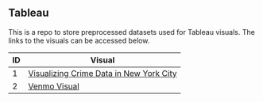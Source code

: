 ## Tableau

This is a repo to store preprocessed datasets used for Tableau visuals. The links to the visuals can be accessed below.

ID | Visual
-- | ----
1 | [Visualizing Crime Data in New York City](https://public.tableau.com/app/profile/alexandra.debartolo/viz/4170_Tableau-2/Dashboard)
2 | [Venmo Visual](https://public.tableau.com/app/profile/alexandra.debartolo3047/viz/VenmoDebitCard_Dashboard/VenmoDashboard)
